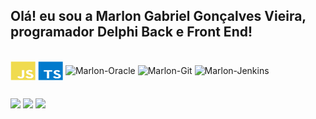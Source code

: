 ## Olá! eu sou a Marlon Gabriel Gonçalves Vieira, programador Delphi Back e Front End!

<div style="display: inline_block"><br>
  <img align="center" alt="Marlon-Js" height="30" width="40" src="https://raw.githubusercontent.com/devicons/devicon/master/icons/javascript/javascript-plain.svg">
  <img align="center" alt="Marlon-Delphi" height="30" width="40" src="https://raw.githubusercontent.com/devicons/devicon/master/icons/typescript/typescript-plain.svg">
  <img align="center" alt="Marlon-Oracle" height="30" width="40" src="https://cdn.jsdelivr.net/gh/devicons/devicon/icons/oracle/oracle-original.svg">
  <img align="center" alt="Marlon-Git" height="30" width="40" src="https://cdn.jsdelivr.net/gh/devicons/devicon/icons/git/git-original-wordmark.svg">
  <img align="center" alt="Marlon-Jenkins" height="30" width="40" src="https://cdn.jsdelivr.net/gh/devicons/devicon/icons/jenkins/jenkins-original.svg">
  
</div>
  
  ##
 
<div> 
  <a href="https://www.instagram.com/marlonggv" target="_blank"><img src="https://img.shields.io/badge/-Instagram-%23E4405F?style=for-the-badge&logo=instagram&logoColor=white" target="_blank"></a>
  <a href="mailto:marlongabriel_100@hotmail.com"><img src="https://img.shields.io/badge/Microsoft_Outlook-0078D4?style=for-the-badge&logo=microsoft-outlook&logoColor=white" target="_blank"></a>
  <a href="https://www.linkedin.com/in/marlon-gabriel-gonçalves-vieira-916427205" target="_blank"><img src="https://img.shields.io/badge/-LinkedIn-%230077B5?style=for-the-badge&logo=linkedin&logoColor=white" target="_blank"></a> 
  
</div>
